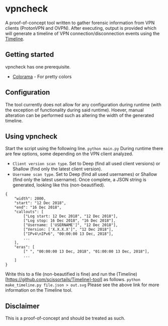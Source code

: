 # vpncheck
A proof-of-concept tool written to gather forensic information from VPN clients (ProtonVPN and OVPN). After executing, output is provided which will generate a timeline of VPN connection/disconnection events using the [Timeline](https://github.com/scissortails/Timeline]-tool).

## Getting started
vpncheck has one prerequisite.

* [Colorama](https://github.com/tartley/colorama) - For pretty colors

## Configuration
The tool currently does not allow for any configuration during runtime (with the exception of functionality during said runtime).
Hoever, manual alteration can be performed such as altering the width of the generated timeline.

## Using vpncheck
Start the script using the following line.
```python main.py```
During runtime there are few options, some depending on the VPN client analyzed.
* `Client version scan type`. Set to Deep (find all used client versions) or Shallow (find only the latest client version).
* `Username scan type`. Set to Deep (find all used usernames) or Shallow (find only the latest username).
Once complete, a JSON string is generated, looking like this (non-beautified).

```
{
    "width": 2000,
    "start": "12 Dec 2018",
    "end": "16 Dec 2018",
    "callouts": [
        ["Log start: 12 Dec 2018", "12 Dec 2018"],
        ["Log stop: 16 Dec 2018", "16 Dec 2018"],
        ["Username: ['USERNAME']", "12 Dec 2018"],
        ["Version: ['X.X.X.X']", "12 Dec 2018"],
        ["IPv4\nIPv6", "00:00:00 13 Dec, 2018"],
        ...
    ],
    "eras": [
        [" ", "00:00:00 13 Dec, 2018", "01:00:00 13 Dec, 2018"],
        ...
    ]
}
```
 Write this to a file (non-beautified is fine) and run the (Timeline)[https://github.com/scissortails/Timeline]-tool] as follows.
 `python make_timeline.py file.json > out.svg`
 Please see the above link for more information on the Timeline tool.


## Disclaimer
This is a proof-of-concept and should be treated as such.
